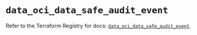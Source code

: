# `data_oci_data_safe_audit_event`

Refer to the Terraform Registry for docs: [`data_oci_data_safe_audit_event`](https://registry.terraform.io/providers/oracle/oci/7.19.0/docs/data-sources/data_safe_audit_event).
